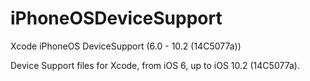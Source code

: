 # iPhoneOSDeviceSupport
Xcode iPhoneOS DeviceSupport (6.0 - 10.2 (14C5077a))

Device Support files for Xcode, from iOS 6, up to iOS 10.2 (14C5077a).
